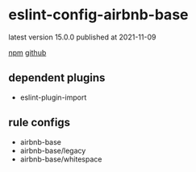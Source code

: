 # eslint-config-airbnb-base

latest version 15.0.0 published at 2021-11-09

[npm](https://www.npmjs.com/package/eslint-config-airbnb-base)
[github](https://github.com/airbnb/javascript/tree/master/packages/eslint-config-airbnb-base)

## dependent plugins

- eslint-plugin-import

## rule configs

- airbnb-base
- airbnb-base/legacy
- airbnb-base/whitespace
